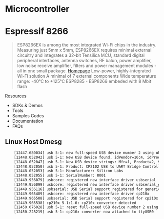 # Microcontroller


# Espressif 8266

> ESP8266EX is among the most integrated Wi-Fi chips in the industry. Measuring just 5mm x 5mm, ESP8266EX requires minimal external circuitry and integrates a 32-bit Tensilica MCU, standard digital peripheral interfaces, antenna switches, RF balun, power amplifier, low noise receive amplifier, filters and power management modules - all in one small package. [Homepage](https://espressif.com/en/products/hardware/esp8266ex/overview)
> Low-power, highly-integrated Wi-Fi solution
> A minimal of 7 external components
> Wide temperature range: -40°C to +125°C
> ESP8285 - ESP8266 embeded with 8 Mbit flash

[Resources](https://espressif.com/en/products/hardware/esp8266ex/resources)

- SDKs & Demos
- Tools
- Samples Codes
- Documentation
- FAQs


## Linux Host Dmesg

```sh
    [12447.680034] usb 5-1: new full-speed USB device number 2 using uhci_hcd
    [12448.052042] usb 5-1: New USB device found, idVendor=10c4, idProduct=ea60
    [12448.052047] usb 5-1: New USB device strings: Mfr=1, Product=2, SerialNumber=3
    [12448.052050] usb 5-1: Product: CP2102 USB to UART Bridge Controller
    [12448.052053] usb 5-1: Manufacturer: Silicon Labs
    [12448.052055] usb 5-1: SerialNumber: 0001
    [12449.956079] usbcore: registered new interface driver usbserial
    [12449.956099] usbcore: registered new interface driver usbserial_generic
    [12449.956116] usbserial: USB Serial support registered for generic
    [12449.965489] usbcore: registered new interface driver cp210x
    [12449.965508] usbserial: USB Serial support registered for cp210x
    [12449.965538] cp210x 5-1:1.0: cp210x converter detected
    [12450.076028] usb 5-1: reset full-speed USB device number 2 using uhci_hcd
    [12450.228219] usb 5-1: cp210x converter now attached to ttyUSB0
```